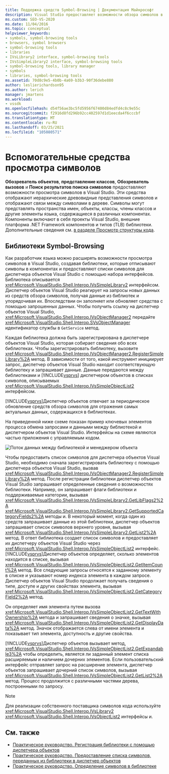 ```yaml
---
title: Поддержка средств Symbol-Browsing | Документация Майкрософт
description: Visual Studio предоставляет возможности обзора символов в Visual Studio. Узнайте, как расширить эти возможности с помощью библиотек для символов в компонентах.
ms.custom: SEO-VS-2020
ms.date: 11/04/2016
ms.topic: conceptual
helpviewer_keywords:
- symbols, symbol-browsing tools
- browsers, symbol browsers
- symbol-browsing tools
- libraries
- IVsLibrary2 interface, symbol-browsing tools
- IVsSimpleLibrary2 interface, symbol-browsing tools
- symbol-browsing tools, library manager
- symbols
- libraries, symbol-browsing tools
ms.assetid: 70d8c9e5-4b0b-4a69-b3b3-90f36debe880
author: leslierichardson95
ms.author: lerich
manager: jmartens
ms.workload:
- vssdk
ms.openlocfilehash: d54f56ae3bc5fd5956f67400d84edfd4c8c9e55c
ms.sourcegitcommit: f2916d8fd296b92cc402597d1d1eecda4f6cccbf
ms.translationtype: MT
ms.contentlocale: ru-RU
ms.lasthandoff: 03/25/2021
ms.locfileid: "105080571"
---
```

# <a name="supporting-symbol-browsing-tools"></a>Вспомогательные средства просмотра символов
**Обозреватель объектов**, **представление классов**, **Обозреватель вызовов** и **Поиск результатов поиска символов** предоставляют возможности просмотра символов в Visual Studio. Эти средства отображают иерархические древовидные представления символов и отображают связи между символами в дереве. Символы могут представлять пространства имен, объекты, классы, члены классов и другие элементы языка, содержащиеся в различных компонентах. Компоненты включают в себя проекты Visual Studio, внешние платформа .NET Framework компонентов и типов (TLB) библиотеки. Дополнительные сведения см. [в разделе Просмотр структуры кода](../../ide/viewing-the-structure-of-code.md).

## <a name="symbol-browsing-libraries"></a>Библиотеки Symbol-Browsing
 Как разработчик языка можно расширять возможности просмотра символов в Visual Studio, создавая библиотеки, которые отписывают символы в компонентах и предоставляют списки символов для диспетчера объектов Visual Studio с помощью набора интерфейсов. Библиотека описывается <xref:Microsoft.VisualStudio.Shell.Interop.IVsSimpleLibrary2> интерфейсом. Диспетчер объектов Visual Studio реагирует на запросы новых данных из средств обзора символов, получая данные из библиотек и упорядочивая их. Впоследствии он заполняет или обновляет средства с помощью запрошенных данных. Чтобы получить ссылку на диспетчер объектов Visual Studio, <xref:Microsoft.VisualStudio.Shell.Interop.IVsObjectManager2> передайте <xref:Microsoft.VisualStudio.Shell.Interop.SVsObjectManager> идентификатор службы в `GetService` метод.

 Каждая библиотека должна быть зарегистрирована в диспетчере объектов Visual Studio, которая собирает сведения обо всех библиотеках. Чтобы зарегистрировать библиотеку, вызовите <xref:Microsoft.VisualStudio.Shell.Interop.IVsObjectManager2.RegisterSimpleLibrary%2A> метод. В зависимости от того, какой инструмент инициирует запрос, диспетчер объектов Visual Studio находит соответствующую библиотеку и запрашивает данные. Данные передаются между библиотеками и [!INCLUDE[vsprvs](../../code-quality/includes/vsprvs_md.md)] диспетчером объектов в списках символов, описываемых <xref:Microsoft.VisualStudio.Shell.Interop.IVsSimpleObjectList2> интерфейсом.

 [!INCLUDE[vsprvs](../../code-quality/includes/vsprvs_md.md)]Диспетчер объектов отвечает за периодическое обновление средств обзора символов для отражения самых актуальных данных, содержащихся в библиотеках.

 На приведенной ниже схеме показан пример ключевых элементов процесса обмена запросами и данными между библиотекой и диспетчером объектов Visual Studio. Интерфейсы на схеме являются частью приложения с управляемым кодом.

 ![Поток данных между библиотекой и менеджером объекта](../../extensibility/internals/media/callbrowserdiagram.gif "каллбровсердиаграм")

 Чтобы предоставить список символов для диспетчера объектов Visual Studio, необходимо сначала зарегистрировать библиотеку с помощью диспетчера объектов Visual Studio, вызвав <xref:Microsoft.VisualStudio.Shell.Interop.IVsObjectManager2.RegisterSimpleLibrary%2A> метод. После регистрации библиотеки диспетчер объектов Visual Studio запрашивает определенные сведения о возможностях библиотеки. Например, он запрашивает флаги библиотеки и поддерживаемые категории, вызывая <xref:Microsoft.VisualStudio.Shell.Interop.IVsSimpleLibrary2.GetLibFlags2%2A> <xref:Microsoft.VisualStudio.Shell.Interop.IVsSimpleLibrary2.GetSupportedCategoryFields2%2A> методы и. В некоторый момент, когда один из средств запрашивает данные из этой библиотеки, диспетчер объектов запрашивает список символов верхнего уровня, вызывая <xref:Microsoft.VisualStudio.Shell.Interop.IVsSimpleLibrary2.GetList2%2A> метод. В ответ библиотека создает список символов и предоставляет их диспетчеру объектов Visual Studio через <xref:Microsoft.VisualStudio.Shell.Interop.IVsSimpleObjectList2> интерфейс. [!INCLUDE[vsprvs](../../code-quality/includes/vsprvs_md.md)]Диспетчер объектов определяет, сколько элементов находится в списке, вызывая <xref:Microsoft.VisualStudio.Shell.Interop.IVsSimpleObjectList2.GetItemCount%2A> метод. Все следующие запросы относятся к заданному элементу в списке и указывают номер индекса элемента в каждом запросе. Диспетчер объектов Visual Studio продолжает получать сведения о типе, доступе и других свойствах элемента, вызывая <xref:Microsoft.VisualStudio.Shell.Interop.IVsSimpleObjectList2.GetCategoryField2%2A> метод.

 Он определяет имя элемента путем вызова <xref:Microsoft.VisualStudio.Shell.Interop.IVsSimpleObjectList2.GetTextWithOwnership%2A> метода и запрашивает сведения о значке, вызывая <xref:Microsoft.VisualStudio.Shell.Interop.IVsSimpleObjectList2.GetDisplayData%2A> метод. Значок отображается слева от имени элемента и показывает тип элемента, доступность и другие свойства.

 [!INCLUDE[vsprvs](../../code-quality/includes/vsprvs_md.md)]Диспетчер объектов вызывает метод, <xref:Microsoft.VisualStudio.Shell.Interop.IVsSimpleObjectList2.GetExpandable3%2A> чтобы определить, является ли заданный элемент списка расширяемым и наличием дочерних элементов. Если пользовательский интерфейс отправляет запрос на расширение элемента, диспетчер объектов запрашивает дочерний список символов, вызывая <xref:Microsoft.VisualStudio.Shell.Interop.IVsSimpleObjectList2.GetList2%2A> метод. Процесс продолжится с различными частями дерева, построенными по запросу.

> [!NOTE]
> Для реализации собственного поставщика символов кода используйте <xref:Microsoft.VisualStudio.Shell.Interop.IVsLibrary2> <xref:Microsoft.VisualStudio.Shell.Interop.IVsObjectList2> интерфейсы и.

## <a name="see-also"></a>См. также
- [Практическое руководство. Регистрация библиотеки с помощью диспетчера объектов](../../extensibility/internals/how-to-register-a-library-with-the-object-manager.md)
- [Практическое руководство. Предоставление списка символов, переданных из библиотеки в диспетчер объектов](../../extensibility/internals/how-to-expose-lists-of-symbols-provided-by-the-library-to-the-object-manager.md)
- [Практическое руководство. Определение символов в библиотеке](../../extensibility/internals/how-to-identify-symbols-in-a-library.md)
